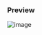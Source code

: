 ### Preview
![image](https://github.com/NeuralTeam/exwin/assets/58384167/f5f58ba7-98c3-4cc7-94fe-ebe687b7a6af)
